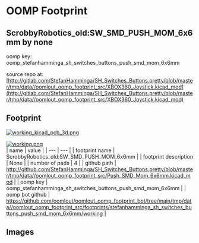 # OOMP Footprint  
## ScrobbyRobotics_old:SW_SMD_PUSH_MOM_6x6mm  by none  
  
oomp key: oomp_stefanhamminga_sh_switches_buttons_push_smd_mom_6x6mm  
  
source repo at: [http://gitlab.com/StefanHamminga/SH_Switches_Buttons.pretty/blob/master/tmp/data//oomlout_oomp_footprint_src/XBOX360_Joystick.kicad_mod](http://gitlab.com/StefanHamminga/SH_Switches_Buttons.pretty/blob/master/tmp/data//oomlout_oomp_footprint_src/XBOX360_Joystick.kicad_mod)  
## Footprint  
  
[![working_kicad_pcb_3d.png](working_kicad_pcb_3d_600.png)](working_kicad_pcb_3d.png)  
  
[![working.png](working_600.png)](working.png)  
| name | value | 
| --- | --- | 
| footprint name | ScrobbyRobotics_old:SW_SMD_PUSH_MOM_6x6mm | 
| footprint description | None | 
| number of pads | 4 | 
| github path | http://github.com/StefanHamminga/SH_Switches_Buttons.pretty/blob/master/tmp/data//oomlout_oomp_footprint_src/Push_SMD_Mom_6x6mm.kicad_mod | 
| oomp key | oomp_stefanhamminga_sh_switches_buttons_push_smd_mom_6x6mm | 
| oomp bot github | https://github.com/oomlout/oomlout_oomp_footprint_bot/tree/main/tmp/data//oomlout_oomp_footprint_src/footprints/stefanhamminga_sh_switches_buttons_push_smd_mom_6x6mm/working | 
## Images  
